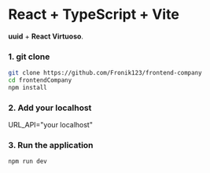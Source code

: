 # React + TypeScript + Vite
 **uuid** + **React Virtuoso**.


### 1. git clone
```bash
git clone https://github.com/Fronik123/frontend-company
cd frontendCompany
npm install
```
### 2. Add your localhost

URL_API="your localhost"

### 3. Run the application

```bash
npm run dev
```

